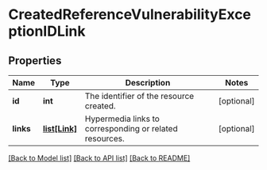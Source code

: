 # CreatedReferenceVulnerabilityExceptionIDLink

## Properties
Name | Type | Description | Notes
------------ | ------------- | ------------- | -------------
**id** | **int** | The identifier of the resource created. | [optional] 
**links** | [**list[Link]**](Link.md) | Hypermedia links to corresponding or related resources. | [optional] 

[[Back to Model list]](../README.md#documentation-for-models) [[Back to API list]](../README.md#documentation-for-api-endpoints) [[Back to README]](../README.md)

